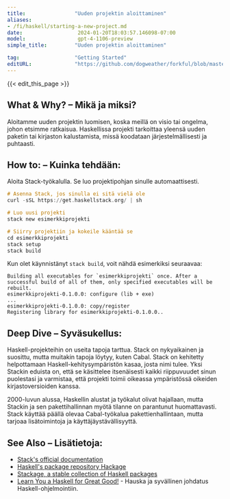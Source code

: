 ```yaml
---
title:                "Uuden projektin aloittaminen"
aliases:
- /fi/haskell/starting-a-new-project.md
date:                  2024-01-20T18:03:57.146098-07:00
model:                 gpt-4-1106-preview
simple_title:         "Uuden projektin aloittaminen"

tag:                  "Getting Started"
editURL:              "https://github.com/dogweather/forkful/blob/master/content/fi/haskell/starting-a-new-project.md"
---
```


{{< edit_this_page >}}

## What & Why? – Mikä ja miksi?
Aloitamme uuden projektin luomisen, koska meillä on visio tai ongelma, johon etsimme ratkaisua. Haskellissa projekti tarkoittaa yleensä uuden paketin tai kirjaston kalustamista, missä koodataan järjestelmällisesti ja puhtaasti.

## How to: – Kuinka tehdään:
Aloita Stack-työkalulla. Se luo projektipohjan sinulle automaattisesti.

```Haskell
# Asenna Stack, jos sinulla ei sitä vielä ole
curl -sSL https://get.haskellstack.org/ | sh

# Luo uusi projekti
stack new esimerkkiprojekti

# Siirry projektiin ja kokeile kääntää se
cd esimerkkiprojekti
stack setup
stack build
```

Kun olet käynnistänyt `stack build`, voit nähdä esimerkiksi seuraavaa:

```
Building all executables for `esimerkkiprojekti` once. After a successful build of all of them, only specified executables will be rebuilt.
esimerkkiprojekti-0.1.0.0: configure (lib + exe)
...
esimerkkiprojekti-0.1.0.0: copy/register
Registering library for esimerkkiprojekti-0.1.0.0..
```

## Deep Dive – Syväsukellus:
Haskell-projekteihin on useita tapoja tarttua. Stack on nykyaikainen ja suosittu, mutta muitakin tapoja löytyy, kuten Cabal. Stack on kehitetty helpottamaan Haskell-kehitysympäristön kasaa, josta nimi tulee. Yksi Stackin eduista on, että se käsittelee itsenäisesti kaikki riippuvuudet sinun puolestasi ja varmistaa, että projekti toimii oikeassa ympäristössä oikeiden kirjastoversioiden kanssa.

2000-luvun alussa, Haskellin alustat ja työkalut olivat hajallaan, mutta Stackin ja sen pakettihallinnan myötä tilanne on parantunut huomattavasti. Stack käyttää päällä olevaa Cabal-työkalua pakettienhallintaan, mutta tarjoaa lisätoimintoja ja käyttäjäystävällisyyttä.

## See Also – Lisätietoja:
- [Stack's official documentation](https://docs.haskellstack.org/en/stable/README/)
- [Haskell's package repository Hackage](https://hackage.haskell.org/)
- [Stackage, a stable collection of Haskell packages](https://www.stackage.org/)
- [Learn You a Haskell for Great Good!](http://learnyouahaskell.com/) - Hauska ja syvällinen johdatus Haskell-ohjelmointiin.
